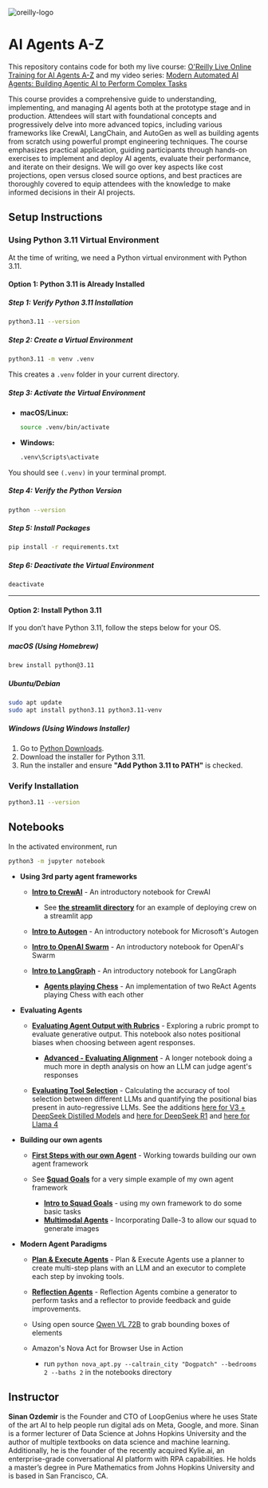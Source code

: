 ![oreilly-logo](images/oreilly.png)

# AI Agents A-Z

This repository contains code for both my live course: [O'Reilly Live Online Training for AI Agents A-Z](https://learning.oreilly.com/live-events/ai-agents-a-z/0642572007604) and my video series: [Modern Automated AI Agents: Building Agentic AI to Perform Complex Tasks
](https://learning.oreilly.com/course/modern-automated-ai/9780135414965/)

This course provides a comprehensive guide to understanding, implementing, and managing AI agents both at the prototype stage and in production. Attendees will start with foundational concepts and progressively delve into more advanced topics, including various frameworks like CrewAI, LangChain, and AutoGen as well as building agents from scratch using powerful prompt engineering techniques. The course emphasizes practical application, guiding participants through hands-on exercises to implement and deploy AI agents, evaluate their performance, and iterate on their designs. We will go over key aspects like cost projections, open versus closed source options, and best practices are thoroughly covered to equip attendees with the knowledge to make informed decisions in their AI projects.


## Setup Instructions


### Using Python 3.11 Virtual Environment

At the time of writing, we need a Python virtual environment with Python 3.11.

#### Option 1: Python 3.11 is Already Installed

##### Step 1: Verify Python 3.11 Installation

```bash
python3.11 --version
```

##### Step 2: Create a Virtual Environment

```bash
python3.11 -m venv .venv
```

This creates a `.venv` folder in your current directory.

##### Step 3: Activate the Virtual Environment

- **macOS/Linux:**
  
  ```bash
  source .venv/bin/activate
  ```

- **Windows:**
  
  ```cmd
  .venv\Scripts\activate
  ```

You should see `(.venv)` in your terminal prompt.

##### Step 4: Verify the Python Version

```bash
python --version
```

##### Step 5: Install Packages

```bash
pip install -r requirements.txt
```

##### Step 6: Deactivate the Virtual Environment

```bash
deactivate
```

---

#### Option 2: Install Python 3.11

If you don’t have Python 3.11, follow the steps below for your OS.

##### **macOS (Using Homebrew)**

```bash
brew install python@3.11
```

##### **Ubuntu/Debian**

```bash
sudo apt update
sudo apt install python3.11 python3.11-venv
```

##### **Windows (Using Windows Installer)**

1. Go to [Python Downloads](https://www.python.org/downloads/release/python-3110/).
2. Download the installer for Python 3.11.
3. Run the installer and ensure **"Add Python 3.11 to PATH"** is checked.

### Verify Installation

```bash
python3.11 --version
```

## Notebooks

In the activated environment, run

```bash
python3 -m jupyter notebook
```

- **Using 3rd party agent frameworks**
	
	- **[Intro to CrewAI](notebooks/CrewAI_Hello_World.ipynb)** - An introductory notebook for CrewAI

		- See **[the streamlit directory](./streamlit)** for an example of deploying crew on a streamlit app
	
	- **[Intro to Autogen](notebooks/Autogen_HelloWorld.ipynb)** - An introductory notebook for Microsoft's Autogen
	
	- **[Intro to OpenAI Swarm](notebooks/Swarm_Hello_World.ipynb)** - An introductory notebook for OpenAI's Swarm
	
	
	- **[Intro to LangGraph](notebooks/LangGraph_Hello_World.ipynb)** - An introductory notebook for LangGraph

		- **[Agents playing Chess](https://colab.research.google.com/drive/1NMb4H8q-N0ZgEdaiDd6qUaBLD21yLejD?usp=sharing)** - An implementation of two ReAct Agents playing Chess with each other

- **Evaluating Agents**

	- **[Evaluating Agent Output with Rubrics](notebooks/Evaluating_LLMs_with_Rubrics.ipynb)** - Exploring a rubric prompt to evaluate generative output. This notebook also notes positional biases when choosing between agent responses.

		- **[Advanced - Evaluating Alignment](notebooks/evaluating_alignment.ipynb)** - A longer notebook doing a much more in depth analysis on how an LLM can judge agent's responses

 	- **[Evaluating Tool Selection](notebooks/agent_positional_bias_tools.ipynb)** - Calculating the accuracy of tool selection between different LLMs and quantifying the positional bias present in auto-regressive LLMs. See the additions [here for V3 + DeepSeek Distilled Models](notebooks/agent_positional_bias_tools%20-%20DEEPSEEK%20edition.ipynb) and [here for DeepSeek R1](notebooks/agent_positional_bias_tools%20-%20DEEPSEEK%20R1.ipynb) and [here for Llama 4](notebooks/agent_positional_bias_tools%20-%20Llama%204.ipynb)


- **Building our own agents**
	
	- **[First Steps with our own Agent](https://colab.research.google.com/drive/14jAlW2E7ya_aS1M6eUsuHciC1WvLfIif?usp=sharing)** - Working towards building our own agent framework
	
	- See **[Squad Goals](https://github.com/sinanuozdemir/squad-goals)** for a very simple example of my own agent framework
	
		- **[Intro to Squad Goals](notebooks/SquadGoals_Hello_World.ipynb)** - using my own framework to do some basic tasks
		- **[Multimodal Agents](notebooks/squad_visual_agent.ipynb)** - Incorporating Dalle-3 to allow our squad to generate images


- **Modern Agent Paradigms**
	
	-  **[Plan & Execute Agents](notebooks/LangGraph_Plan_Execute.ipynb)** - Plan & Execute Agents use a planner to create multi-step plans with an LLM and an executor to complete each step by invoking tools.

	-  **[Reflection Agents](notebooks/LangGraph_Reflect.ipynb)** - Reflection Agents combine a generator to perform tasks and a reflector to provide feedback and guide improvements.
  
 	-  Using open source [Qwen VL 72B](https://colab.research.google.com/drive/1TYqAtnk1m_gLpCF5KY8WaNNOkfcYuBsy?usp=sharing) to grab bounding boxes of elements
  
  	-  Amazon's Nova Act for Browser Use in Action
  		-   run `python nova_apt.py --caltrain_city "Dogpatch" --bedrooms 2 --baths 2` in the notebooks directory

## Instructor

**Sinan Ozdemir** is the Founder and CTO of LoopGenius where he uses State of the art AI to help people run digital ads on Meta, Google, and more. Sinan is a former lecturer of Data Science at Johns Hopkins University and the author of multiple textbooks on data science and machine learning. Additionally, he is the founder of the recently acquired Kylie.ai, an enterprise-grade conversational AI platform with RPA capabilities. He holds a master’s degree in Pure Mathematics from Johns Hopkins University and is based in San Francisco, CA.

